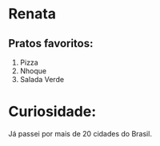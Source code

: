 # Renata  

## Pratos favoritos: 

1. Pizza
2. Nhoque
3. Salada Verde



# Curiosidade: 

Já passei por mais de 20 cidades do Brasil. 